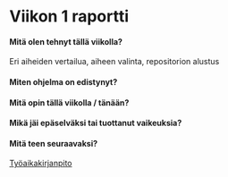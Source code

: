 # Viikon 1 raportti

#### Mitä olen tehnyt tällä viikolla?

Eri aiheiden vertailua, aiheen valinta, repositorion alustus

#### Miten ohjelma on edistynyt?

#### Mitä opin tällä viikolla / tänään?

#### Mikä jäi epäselväksi tai tuottanut vaikeuksia?

#### Mitä teen seuraavaksi?


[Työaikakirjanpito](./documentation/worklog.md)